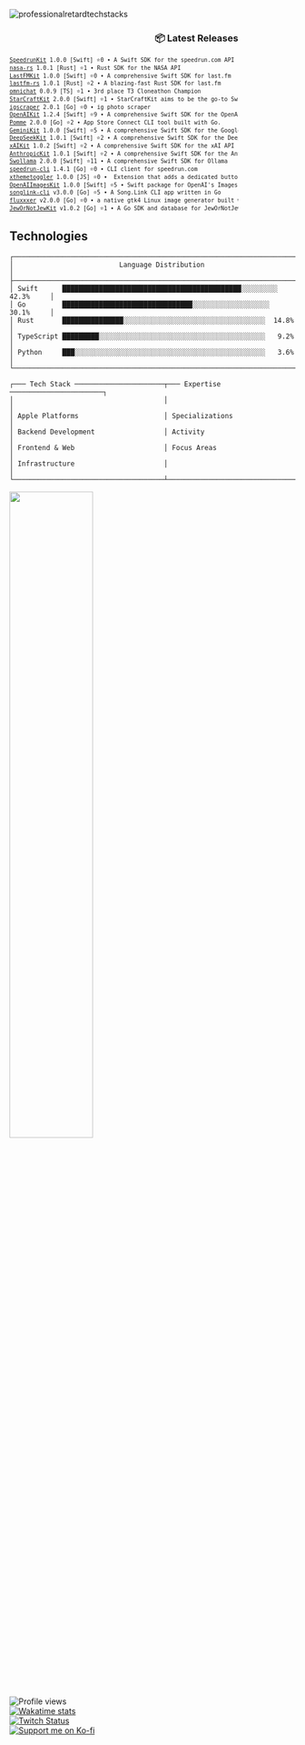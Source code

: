 ![professionalretardtechstacks](https://github.com/user-attachments/assets/108655df-7d5d-43dd-884a-7406a52221d3)























































































<!-- Recent Releases -->
<div style="width: 80%; text-align: right;">
<h3>📦 Latest Releases</h3>
<pre style="text-align: left; margin-left: auto; font-size: 0.7em; line-height: 1.4;">
<a href="https://github.com/marcusziade/SpeedrunKit/releases/tag/1.0.0">SpeedrunKit</a> 1.0.0 [Swift] ⭐0 • A Swift SDK for the speedrun.com API
<a href="https://github.com/marcusziade/nasa-rs/releases/tag/1.0.1">nasa-rs</a> 1.0.1 [Rust] ⭐1 • Rust SDK for the NASA API
<a href="https://github.com/marcusziade/LastFMKit/releases/tag/1.0.0">LastFMKit</a> 1.0.0 [Swift] ⭐0 • A comprehensive Swift SDK for last.fm
<a href="https://github.com/marcusziade/lastfm-rs/releases/tag/1.0.1">lastfm-rs</a> 1.0.1 [Rust] ⭐2 • A blazing-fast Rust SDK for last.fm
<a href="https://github.com/marcusziade/omnichat/releases/tag/0.0.9">omnichat</a> 0.0.9 [TS] ⭐1 • 3rd place T3 Cloneathon Champion
<a href="https://github.com/marcusziade/StarCraftKit/releases/tag/2.0.0">StarCraftKit</a> 2.0.0 [Swift] ⭐1 • StarCraftKit aims to be the go-to Swift package for developers working with the StarCraft II pro scene.
<a href="https://github.com/marcusziade/igscraper/releases/tag/2.0.1">igscraper</a> 2.0.1 [Go] ⭐0 • ig photo scraper
<a href="https://github.com/marcusziade/OpenAIKit/releases/tag/1.2.4">OpenAIKit</a> 1.2.4 [Swift] ⭐9 • A comprehensive Swift SDK for the OpenAI API.
<a href="https://github.com/marcusziade/Pomme/releases/tag/2.0.0">Pomme</a> 2.0.0 [Go] ⭐2 • App Store Connect CLI tool built with Go.
<a href="https://github.com/marcusziade/GeminiKit/releases/tag/1.0.0">GeminiKit</a> 1.0.0 [Swift] ⭐5 • A comprehensive Swift SDK for the Google Gemini API
<a href="https://github.com/marcusziade/DeepSeekKit/releases/tag/1.0.1">DeepSeekKit</a> 1.0.1 [Swift] ⭐2 • A comprehensive Swift SDK for the DeepSeek API
<a href="https://github.com/marcusziade/xAIKit/releases/tag/1.0.2">xAIKit</a> 1.0.2 [Swift] ⭐2 • A comprehensive Swift SDK for the xAI API
<a href="https://github.com/marcusziade/AnthropicKit/releases/tag/1.0.1">AnthropicKit</a> 1.0.1 [Swift] ⭐2 • A comprehensive Swift SDK for the Anthropic API
<a href="https://github.com/marcusziade/Swollama/releases/tag/2.0.0">Swollama</a> 2.0.0 [Swift] ⭐11 • A comprehensive Swift SDK for Ollama
<a href="https://github.com/marcusziade/speedrun-cli/releases/tag/1.4.1">speedrun-cli</a> 1.4.1 [Go] ⭐0 • CLI client for speedrun.com
<a href="https://github.com/marcusziade/xthemetoggler/releases/tag/1.0.0">xthemetoggler</a> 1.0.0 [JS] ⭐0 •  Extension that adds a dedicated button on X.com to quickly access display settings
<a href="https://github.com/marcusziade/OpenAIImagesKit/releases/tag/1.0.0">OpenAIImagesKit</a> 1.0.0 [Swift] ⭐5 • Swift package for OpenAI's Images API
<a href="https://github.com/marcusziade/songlink-cli/releases/tag/v3.0.0">songlink-cli</a> v3.0.0 [Go] ⭐5 • A Song.Link CLI app written in Go
<a href="https://github.com/marcusziade/fluxxxer/releases/tag/v2.0.0">fluxxxer</a> v2.0.0 [Go] ⭐0 • a native gtk4 Linux image generator built with Go
<a href="https://github.com/marcusziade/JewOrNotJewKit/releases/tag/v1.0.2">JewOrNotJewKit</a> v1.0.2 [Go] ⭐1 • A Go SDK and database for JewOrNotJew(dot)com
</pre>
</div>
<!-- End Recent Releases -->



























## Technologies

```
┌──────────────────────────────────────────────────────────────────────────────┐
│                          Language Distribution                                │
├──────────────────────────────────────────────────────────────────────────────┤
│ Swift      ████████████████████████████████████████████░░░░░░░░░  42.3%     │
│ Go         ████████████████████████████████░░░░░░░░░░░░░░░░░░░  30.1%     │
│ Rust       ███████████████░░░░░░░░░░░░░░░░░░░░░░░░░░░░░░░░░░░  14.8%     │
│ TypeScript █████████░░░░░░░░░░░░░░░░░░░░░░░░░░░░░░░░░░░░░░░░░   9.2%     │
│ Python     ███░░░░░░░░░░░░░░░░░░░░░░░░░░░░░░░░░░░░░░░░░░░░░░░   3.6%     │
└──────────────────────────────────────────────────────────────────────────────┘

┌─── Tech Stack ──────────────────────┬─── Expertise ───────────────────────┐
│                                     │                                     │
│ Apple Platforms                     │ Specializations                     │
│ Backend Development                 │ Activity                            │
│ Frontend & Web                      │ Focus Areas                         │
│ Infrastructure                      │                                     │
└─────────────────────────────────────┴─────────────────────────────────────┘
```

<p align="left">
  <img width="54%" src="https://github-readme-stats.vercel.app/api?username=marcusziade&hide_border=true&custom_title=Open%20Source&theme=transparent" />
</p>






























































</div>


<div style="display: flex; justify-content: space-between; align-items: flex-start;">
  <div style="width: 35%;">
    <img src="https://komarev.com/ghpvc/?username=marcusziade&label=Profile%20views&color=0e75b6&style=flat" alt="Profile views" /><br>
    <a href="https://wakatime.com/@52d828f5-807b-496a-bfc0-5dbef43c05e5"><img src="https://wakatime.com/badge/user/52d828f5-807b-496a-bfc0-5dbef43c05e5.svg" alt="Wakatime stats" /></a><br>
    <a href="https://www.twitch.tv/guitaripod"><img src="https://img.shields.io/twitch/status/guitaripod?logo=twitchsx&style=for-the-badge&color=0891b2&labelColor=7F00FF&label=TWITCH+STATUS" alt="Twitch Status" /></a><br>
    <a href="https://ko-fi.com/A0A6EOA7C"><img src="https://ko-fi.com/img/githubbutton_sm.svg" alt="Support me on Ko-fi" /></a><br>
  </div>

  
